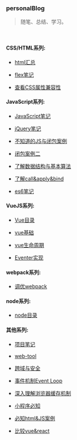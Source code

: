 ### personalBlog  
> 随笔、总结、学习。  

<br />

#### CSS/HTML系列:
* [html汇总](https://github.com/chglyn/skills_note/blob/master/html-js/base-html.md)

* [flex笔记](https://github.com/chglyn/skills_note/blob/master/html-js/flex.md)

* [查看CSS属性兼容性](https://caniuse.com)


#### JavaScript系列:
* [JavaScript笔记](https://github.com/chglyn/skills_note/blob/master/html-js/base-js.js)

* [jQuery笔记](https://github.com/chglyn/skills_note/blob/master/html-js/jquery.js)

* [不知道的JS与闭包案例](https://github.com/chglyn/skills_note/blob/master/html-js/unknow.js)

* [闭包案例二](https://github.com/chglyn/skills_note/blob/master/html-js/闭包案例二.md)

* [了解数据结构与基本算法](https://github.com/chglyn/skills_note/blob/master/html-js/了解数据结构与算法.md)

* [了解call&apply&bind](https://github.com/chglyn/skills_note/blob/master/html-js/实现call&apply&bind.md)

* [es6笔记](https://github.com/chglyn/skills_note/blob/master/html-js/base-es6.js)


#### VueJS系列:
* [Vue目录](https://github.com/chglyn/skills_note/tree/master/vue)

* [vue基础](https://github.com/chglyn/skills_note/blob/master/vue/base-vue.md)

* [vue生命周期](https://github.com/chglyn/skills_note/blob/master/vue/vue_lifecycle.png)

* [Eventer实现](https://github.com/chglyn/skills_note/blob/master/vue/Eventer.md)



<!-- [react目录](https://github.com/chglyn/skills_note/tree/master/react)-->



#### webpack系列:
<!--* [webpack.4.2.x](https://github.com/chglyn/skills_note/tree/master/webpack.4.2.x)-->
* [调优webpack](https://github.com/chglyn/skills_note/blob/master/webpack.4.2.x/调优webpack.md)



#### node系列:
* [node目录](https://github.com/chglyn/skills_note/tree/master/node)



#### 其他系列:

<!--* [相关php](https://github.com/chglyn/skills_note/tree/master/php)-->

* [项目笔记](https://github.com/chglyn/skills_note/blob/master/other-module/project-question.md)

* [web-tool](https://developers.google.com/web/tools/chrome-devtools/evaluate-performance/timeline-tool)

* [跨域与安全](https://github.com/chglyn/skills_note/blob/master/other-module/%E8%B7%A8%E5%9F%9F%E4%B8%8E%E5%AE%89%E5%85%A8.md)

* [事件机制Event Loop](https://segmentfault.com/a/1190000013861128)

* [深入理解浏览器缓存机制](https://github.com/ljianshu/Blog/issues/23)

* [小程序必知](https://segmentfault.com/a/1190000018689948?utm_source=tag-newest)

* [必知html&JS案例](https://github.com/chglyn/skills_note/blob/master/html-js/html&JS案例.md)

* [比较vue&react](https://github.com/chglyn/skills_note/blob/master/other-module/vue&react.md)

<!--
<br /><br /><br /><br /><br />
### 手册与巩固：
...
-->

<!--* [深入理解ES6](https://github.com/OshotOkill/understandinges6-simplified-chinese) -->

<!--* [infoq](https://www.infoq.cn/article/2017/01/V8-measure-performance-data/?spm=a2c4e.10696291.0.0.37a619a4mvmyu3) -->

<!--* [技术框架](http://www.iocoder.cn/?bilibili&av80611222) -->

<!--* [前端react手册](http://caibaojian.com/react) -->

<!--* [前端vue手册](http://caibaojian.com/vue) -->

<!--* [解析vue2.0的diff算法](https://segmentfault.com/a/1190000008782928#articleHeader7?tdsourcetag=s_pcqq_aiomsg) -->

<!--* [中高级web-上篇](https://juejin.im/post/5c64d15d6fb9a049d37f9c20) -->

<!--* [中高级web-中篇](https://juejin.im/post/5c92f499f265da612647b754) -->

<!--* [优选前端文章](https://juejin.im/post/5d387f696fb9a07eeb13ea60#heading-6) -->

<!--* [前端100问](https://juejin.im/post/5d23e750f265da1b855c7bbe#heading-23) -->

<!--* [JS面试题](https://www.bilibili.com/video/av15489696?from=search&seid=17235287298620673964) -->

<!--* [灵活运用css技巧](https://juejin.im/post/5d4d0ec651882549594e7293) -->

<!--* [合格前端应看的技术文章](https://juejin.im/post/5d387f696fb9a07eeb13ea60) -->

<!--* [JavaScript半知半解](https://www.kancloud.cn/dennis/tgjavascript/241811) -->

<!--<!--* [百篇前端文章干货合集](https://yq.aliyun.com/articles/686756?spm=a2c4e.11153959.0.0.65fe3e99qIvHds) -->

<!--* [携程haorooms博客](https://www.haorooms.com) -->

<!--* [web资源](https://www.jianshu.com/p/6cb49271cd2a) -->

<!--* [判断是否为数字](https://www.cnblogs.com/jiangyuzhen/p/11052126.html) -->

<!--* [博客园](https://www.cnblogs.com/cate/108703) -->

<!-- [看房朝向] http://bbs.szhome.com/500-500020-detail-176950415.html -->
<!-- @vue/cli 失败 运行 yarn config set ignore-engines true  -->

<!-- gif生成器  http://gif.55.la/ -->


